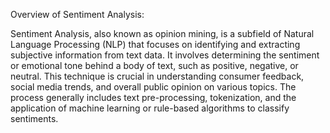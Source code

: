 Overview of Sentiment Analysis:

Sentiment Analysis, also known as opinion mining, is a subfield of Natural Language Processing (NLP) that focuses on identifying and extracting subjective information from text data. It involves determining the sentiment or emotional tone behind a body of text, such as positive, negative, or neutral. This technique is crucial in understanding consumer feedback, social media trends, and overall public opinion on various topics. The process generally includes text pre-processing, tokenization, and the application of machine learning or rule-based algorithms to classify sentiments.

